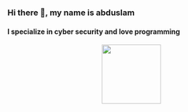 ### Hi there 👋, my name is abduslam
#### I specialize in cyber security and love programming
<div id="header" align="center">
  <img src="https://media.giphy.com/media/fvx95jkua5th3YeThr/giphy.gif" width="120"/>
</div>
